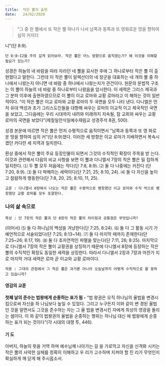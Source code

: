 ```yaml
---
title:  작은 뿔의 출현
date:   24/02/2020
---
```


> <p></p>
> “그 중 한 뿔에서 또 작은 뿔 하나가 나서 남쪽과 동쪽과 또 영화로운 땅을 향하여 심히 커지더
니”(단 8:9).

`단 8:8~12을 주의 깊게 읽어보라. 작은 뿔은 어느 방향으로 움직였는가? 왜 이것을
이해할 필요가 있는가?`

성경은 하늘의 네 바람을 따라 자라던 네 뿔을 묘사한 후에 그 하나로부터 작은 뿔
이 출현했다고 말한다. 그런데 이 작은 뿔이 알렉산더의 네 장군을 대표하는 네 개의
뿔 중 하나에서 나왔는지 아니면 네 바람 중 하나에서 나왔는지가 관건이다. 원문의
문법적 구조는 이 뿔이 하늘의 네 바람 중 하나로부터 나왔음을 암시한다. 이 세력은
그리스 제국과 그 분파 이후에 출현하였으므로 이 뿔이 이교 로마와 교황 로마라고 이
해하는 것이 일반적이다. “이 작은 뿔은 이교 로마와 교황 로마의 두 국면을 모두 나타
낸다. 다니엘은 먼저 유대 백성과 초기 그리스도인들을 대항해 싸우는 로마의 이교적
이고 제국적인 국면을 보았고, 그다음에는 우리 시대까지 내려와 미래까지 지속될, 참
교회와 싸우는 교황 로마의 국면을 보았다”(제칠일안식일예수재림교 성경주석 8권,
500).

성경 본문에 따르면 작은 뿔은 먼저 수평적으로 움직이면서 “남쪽과 동쪽과 또 영
화로운 땅을 향하여 심히 커”(단 8:9)졌다. 이러한 세 방향은 이교 로마가 지배하면서
복속시켰던 커다란 세 지역과 일치한다.

환상 중에서 작은 뿔이 주요 등장인물이 되면서 그것의 수직적인 확장이 주목을 받
는다. 이것과 관련해서 다음의 비교 사항을 보면 이 뿔과 다니엘서 7장의 작은 뿔은 밀
접하게 일치한다. ⑴ 두 뿔 모두 처음에는 작다(단 7:8, 8:9). ⑵ 둘 다 나중에는 커진다
(단 7:20, 8:9). ⑶ 둘 다 박해하는 세력이다(단 7:21, 25; 8:10, 24). ⑷ 둘 다 자신을 높이
고 참람하게 행동한다(단 7:8, 20, 25; 8:10, 11, 25).

`교훈 : 다니엘서 8장에서 나오는 작은 뿔은 수평적으로 팽창했던 이교 로마와 수직
적으로 팽창했던 교황 로마를 모두 포괄한다.`

### 나의 삶 속으로

`묵상 : 단 7장의 작은 뿔과 단 8장의 작은 뿔의 차이점과 공통점은 무엇입니까?`

(이어서) ⑸ 둘 다 하나님의 백성을 겨냥한다(단 7:25, 8:24). ⑹ 둘 다 그 활동 시기
가 예언적으로 서술되었다(단 7:25; 8:13~14). ⑺ 둘 다 마지막 때까지 존재한다(단
7:25~26; 8:17, 19). ⑻ 둘 다 초자연적인 파멸을 맞는다(단 7:11, 26; 8:25). 마지막으로
다니엘서 7장의 작은 뿔이 교황권을 상징하기 때문에 다니엘서 8장에 등장하는 작은
뿔의 수직적인 확장도 동일한 세력을 상징한다. 따라서 다니엘서 2장과 7장과 마찬가
지로 마지막 거대 세력은 로마 곧 이교와 교황 로마이다.

`적용 : 그대의 관점에서 그 작은 뿔은 과거뿐 아니라 오늘날까지 어떻게 수직적으로 활
동하고 있습니까?`

#### 영감의 교훈

**첫째 날의 준수는 법왕에게 순종하는 표가 됨 -** “법
왕권은 오직 하나님의 율법을 변경시킴으로써 자신을 하
나님보다 높일 수 있었다. 그리고 누구든지 이와 같이 변
경된 율법인 것을 알면서도 그것을 준수하는 자는 그 율
법을 변경시킨 자에게 최상의 영광을 돌리는 셈이다. 이
와 같이 법왕권의 율법을 순종하는 행위는 하나님 대신
에 법왕에게 순종하는 표가 되는 것이다”(각 시대의 대쟁
투, 446).

#### 기 도

아버지, 하늘의 뜻을 거역
하며 예수님께 나아가는 길
을 가로막고 자신을 신격화
시키는 작은 뿔의 사악한
실체를 정확히 이해하고 우
리가 고수하며 지켜야 할 진
리가 무엇인지 확실하게 깨
닫게 해 주시옵소서.